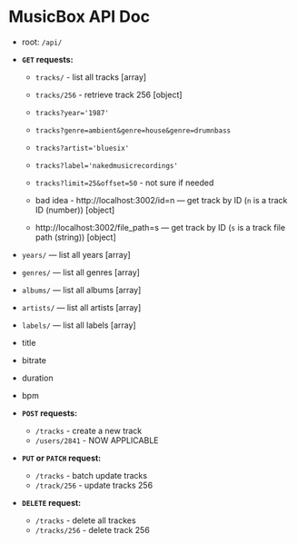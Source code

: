# MusicBox API Doc

* root: `/api/`

* **`GET` requests:**
  * `tracks/` - list all tracks [array]
  * `tracks/256` - retrieve track 256 [object]
  * `tracks?year='1987'`
  * `tracks?genre=ambient&genre=house&genre=drumnbass`
  * `tracks?artist='bluesix'`
  * `tracks?label='nakedmusicrecordings'`
  
  * `tracks?limit=25&offset=50` - not sure if needed
  
  * bad idea - http://localhost:3002/id=n — get track by ID (`n` is a track ID (number)) [object]
  * http://localhost:3002/file_path=s — get track by ID (`s` is a track file path (string)) [object]


* `years/` — list all years [array]
* `genres/` — list all genres [array]
* `albums/` — list all albums [array]
* `artists/` — list all artists [array]
* `labels/` — list all labels [array]

* title
* bitrate
* duration
* bpm

* **`POST` requests:**
  * `/tracks` - create a new track
  * `/users/2841` - NOW APPLICABLE

* **`PUT` or `PATCH` request:**
  * `/tracks` - batch update tracks
  * `/track/256` - update tracks 256

* **`DELETE` request:**
  * `/tracks` - delete all trackes
  * `/tracks/256` - delete track 256
